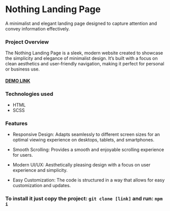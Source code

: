# Nothing Landing Page
A minimalist and elegant landing page designed to capture attention and convey information effectively.

### Project Overview
The Nothing Landing Page is a sleek, modern website created to showcase the simplicity and elegance of minimalist design. It’s built with a focus on clean aesthetics and user-friendly navigation, making it perfect for personal or business use.

#### [DEMO LINK](https://YuriiMykhailenko.github.io/nothing_landing-page/)

### Technologies used
- HTML
- SCSS

### Features
- Responsive Design: Adapts seamlessly to different screen sizes for an optimal viewing experience on desktops, tablets, and smartphones.

- Smooth Scrolling: Provides a smooth and enjoyable scrolling experience for users.

- Modern UI/UX: Aesthetically pleasing design with a focus on user experience and simplicity.

- Easy Customization: The code is structured in a way that allows for easy customization and updates.



### To install it just copy the project: `git clone [link]` and run: `npm i`


